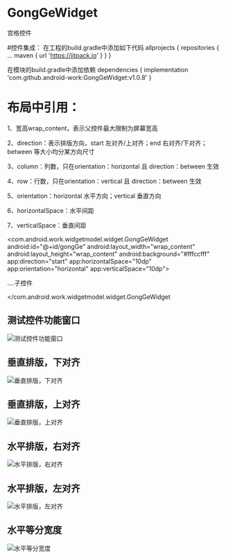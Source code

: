 # GongGeWidget
  宫格控件

  #控件集成：
  在工程的build.gradle中添加如下代码
  allprojects {
  repositories {
  ...
  maven { url 'https://jitpack.io' }
}
}

  在模块的build.gradle中添加依赖
  dependencies {
	        implementation 'com.github.android-work:GongGeWidget:v1.0.8'
	}


# 布局中引用：
  1、宽高wrap_content，表示父控件最大限制为屏幕宽高

  2、direction：表示排版方向，start 左对齐/上对齐；end 右对齐/下对齐；between 等大小均分某方向尺寸

  3、column：列数，只在orientation：horizontal 且 direction：between 生效

  4、row：行数，只在orientation：vertical 且 direction：between 生效

  5、orientation：horizontal 水平方向；vertical 垂直方向

  6、horizontalSpace：水平间距

  7、verticalSpace：垂直间距

  <com.android.work.widgetmodel.widget.GongGeWidget
  android:id="@+id/gongGe"
  android:layout_width="wrap_content"
  android:layout_height="wrap_content"
  android:background="#fffccfff"
  app:direction="start"
  app:horizontalSpace="10dp"
  app:orientation="horizontal"
  app:verticalSpace="10dp">

  ....子控件

  </com.android.work.widgetmodel.widget.GongGeWidget
 
 ## 测试控件功能窗口
![测试控件功能窗口](https://user-images.githubusercontent.com/40420651/204466174-0bafd437-b7ad-458b-9806-e570339fd747.jpg)

## 垂直排版，下对齐
![垂直排版，下对齐](https://user-images.githubusercontent.com/40420651/204466708-4cd15c40-0d88-4dba-b0d5-dc6f71bc17bc.jpg)

## 垂直排版，上对齐
![垂直排版，上对齐](https://user-images.githubusercontent.com/40420651/204466225-f21efae7-ddf1-435b-ab84-eea21a1d930b.jpg)

## 水平排版，右对齐
![水平排版，右对齐](https://user-images.githubusercontent.com/40420651/204466248-0c123e2d-4041-42b1-adb5-73a1af105907.jpg)

## 水平排版，左对齐
![水平排版，左对齐](https://user-images.githubusercontent.com/40420651/204466275-bce9d0c3-a6bb-47a6-aed4-0cf35ac16abd.jpg)

## 水平等分宽度
![水平等分宽度](https://user-images.githubusercontent.com/40420651/204466311-ac2c24c6-0fdd-481a-80f4-6d630dccda20.jpg)

